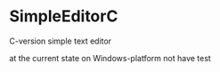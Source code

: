 # SimpleEditorC
C-version simple text editor

at the current state on Windows-platform not have test
